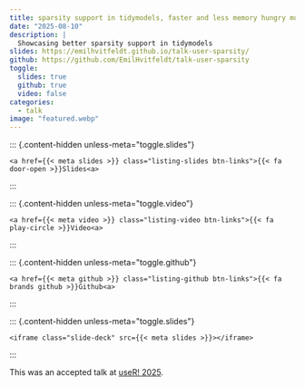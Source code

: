 ```yaml
---
title: sparsity support in tidymodels, faster and less memory hungry models
date: "2025-08-10"
description: |
  Showcasing better sparsity support in tidymodels
slides: https://emilhvitfeldt.github.io/talk-user-sparsity/
github: https://github.com/EmilHvitfeldt/talk-user-sparsity
toggle:
  slides: true
  github: true
  video: false
categories:
  - talk
image: "featured.webp"
---
```





::: {.content-hidden unless-meta="toggle.slides"}



```{=html}
<a href={{< meta slides >}} class="listing-slides btn-links">{{< fa door-open >}}Slides<a>
```



:::

::: {.content-hidden unless-meta="toggle.video"}



```{=html}
<a href={{< meta video >}} class="listing-video btn-links">{{< fa play-circle >}}Video<a>
```



:::

::: {.content-hidden unless-meta="toggle.github"}



```{=html}
<a href={{< meta github >}} class="listing-github btn-links">{{< fa brands github >}}Github<a>
```



:::

::: {.content-hidden unless-meta="toggle.slides"}



```{=html}
<iframe class="slide-deck" src={{< meta slides >}}></iframe>
```



:::


        
This was an accepted talk at [useR! 2025](https://user2025.r-project.org/).
